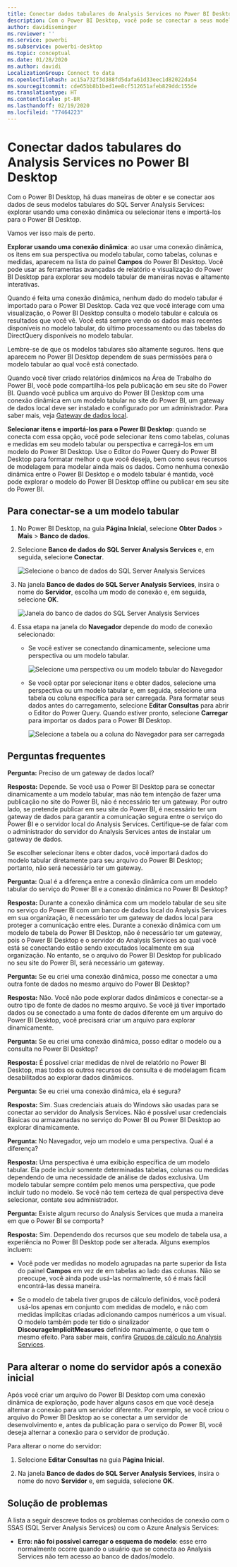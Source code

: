 ```yaml
---
title: Conectar dados tabulares do Analysis Services no Power BI Desktop
description: Com o Power BI Desktop, você pode se conectar a seus modelos tabulares do SQL Server Analysis Services e obter dados deles usando uma conexão dinâmica ou selecionando itens para importação para o Power BI Desktop.
author: davidiseminger
ms.reviewer: ''
ms.service: powerbi
ms.subservice: powerbi-desktop
ms.topic: conceptual
ms.date: 01/28/2020
ms.author: davidi
LocalizationGroup: Connect to data
ms.openlocfilehash: ac15a732f3d388fd5dafa61d33eec1d82022da54
ms.sourcegitcommit: cde65bb8b1bed1ee8cf512651afeb829ddc155de
ms.translationtype: HT
ms.contentlocale: pt-BR
ms.lasthandoff: 02/19/2020
ms.locfileid: "77464223"
---
```

# <a name="connect-to-analysis-services-tabular-data-in-power-bi-desktop"></a>Conectar dados tabulares do Analysis Services no Power BI Desktop
Com o Power BI Desktop, há duas maneiras de obter e se conectar aos dados de seus modelos tabulares do SQL Server Analysis Services: explorar usando uma conexão dinâmica ou selecionar itens e importá-los para o Power BI Desktop.

Vamos ver isso mais de perto.

**Explorar usando uma conexão dinâmica**: ao usar uma conexão dinâmica, os itens em sua perspectiva ou modelo tabular, como tabelas, colunas e medidas, aparecem na lista do painel **Campos** do Power BI Desktop. Você pode usar as ferramentas avançadas de relatório e visualização do Power BI Desktop para explorar seu modelo tabular de maneiras novas e altamente interativas.

Quando é feita uma conexão dinâmica, nenhum dado do modelo tabular é importado para o Power BI Desktop. Cada vez que você interage com uma visualização, o Power BI Desktop consulta o modelo tabular e calcula os resultados que você vê. Você está sempre vendo os dados mais recentes disponíveis no modelo tabular, do último processamento ou das tabelas do DirectQuery disponíveis no modelo tabular. 

Lembre-se de que os modelos tabulares são altamente seguros. Itens que aparecem no Power BI Desktop dependem de suas permissões para o modelo tabular ao qual você está conectado.

Quando você tiver criado relatórios dinâmicos na Área de Trabalho do Power BI, você pode compartilhá-los pela publicação em seu site do Power BI. Quando você publica um arquivo do Power BI Desktop com uma conexão dinâmica em um modelo tabular no site do Power BI, um gateway de dados local deve ser instalado e configurado por um administrador. Para saber mais, veja [Gateway de dados local](service-gateway-onprem.md).

**Selecionar itens e importá-los para o Power BI Desktop**: quando se conecta com essa opção, você pode selecionar itens como tabelas, colunas e medidas em seu modelo tabular ou perspectiva e carregá-los em um modelo do Power BI Desktop. Use o Editor do Power Query do Power BI Desktop para formatar melhor o que você deseja, bem como seus recursos de modelagem para modelar ainda mais os dados. Como nenhuma conexão dinâmica entre o Power BI Desktop e o modelo tabular é mantida, você pode explorar o modelo do Power BI Desktop offline ou publicar em seu site do Power BI.

## <a name="to-connect-to-a-tabular-model"></a>Para conectar-se a um modelo tabular
1. No Power BI Desktop, na guia **Página Inicial**, selecione **Obter Dados** > **Mais** > **Banco de dados**.
   
1. Selecione **Banco de dados do SQL Server Analysis Services** e, em seguida, selecione **Conectar**.
   
   ![Selecione o banco de dados do SQL Server Analysis Services](media/desktop-analysis-services-tabular-data/pbid_sqlas_getdata_as.png)
3. Na janela **Banco de dados do SQL Server Analysis Services**, insira o nome do **Servidor**, escolha um modo de conexão e, em seguida, selecione **OK**.
   
   ![Janela do banco de dados do SQL Server Analysis Services](media/desktop-analysis-services-tabular-data/pbid_sqlas_getdata_as_server.png)
4. Essa etapa na janela do **Navegador** depende do modo de conexão selecionado:

   - Se você estiver se conectando dinamicamente, selecione uma perspectiva ou um modelo tabular.
  
      ![Selecione uma perspectiva ou um modelo tabular do Navegador](media/desktop-analysis-services-tabular-data/pbid_sqlas_getdata_as_live.png)
   - Se você optar por selecionar itens e obter dados, selecione uma perspectiva ou um modelo tabular e, em seguida, selecione uma tabela ou coluna específica para ser carregada. Para formatar seus dados antes do carregamento, selecione **Editar Consultas** para abrir o Editor do Power Query. Quando estiver pronto, selecione **Carregar** para importar os dados para o Power BI Desktop.

      ![Selecione a tabela ou a coluna do Navegador para ser carregada](media/desktop-analysis-services-tabular-data/pbid_sqlas_getdata_as_select.png)

## <a name="frequently-asked-questions"></a>Perguntas frequentes
**Pergunta:** Preciso de um gateway de dados local?

**Resposta:** Depende. Se você usa o Power BI Desktop para se conectar dinamicamente a um modelo tabular, mas não tem intenção de fazer uma publicação no site do Power BI, não é necessário ter um gateway. Por outro lado, se pretende publicar em seu site do Power BI, é necessário ter um gateway de dados para garantir a comunicação segura entre o serviço do Power BI e o servidor local do Analysis Services. Certifique-se de falar com o administrador do servidor do Analysis Services antes de instalar um gateway de dados.

Se escolher selecionar itens e obter dados, você importará dados do modelo tabular diretamente para seu arquivo do Power BI Desktop; portanto, não será necessário ter um gateway.

**Pergunta:** Qual é a diferença entre a conexão dinâmica com um modelo tabular do serviço do Power BI e a conexão dinâmica no Power BI Desktop?

**Resposta:** Durante a conexão dinâmica com um modelo tabular de seu site no serviço do Power BI com um banco de dados local do Analysis Services em sua organização, é necessário ter um gateway de dados local para proteger a comunicação entre eles. Durante a conexão dinâmica com um modelo de tabela do Power BI Desktop, não é necessário ter um gateway, pois o Power BI Desktop e o servidor do Analysis Services ao qual você está se conectando estão sendo executados localmente em sua organização. No entanto, se o arquivo do Power BI Desktop for publicado no seu site do Power BI, será necessário um gateway.

**Pergunta:** Se eu criei uma conexão dinâmica, posso me conectar a uma outra fonte de dados no mesmo arquivo do Power BI Desktop?

**Resposta:** Não. Você não pode explorar dados dinâmicos e conectar-se a outro tipo de fonte de dados no mesmo arquivo. Se você já tiver importado dados ou se conectado a uma fonte de dados diferente em um arquivo do Power BI Desktop, você precisará criar um arquivo para explorar dinamicamente.

**Pergunta:** Se eu criei uma conexão dinâmica, posso editar o modelo ou a consulta no Power BI Desktop?

**Resposta:** É possível criar medidas de nível de relatório no Power BI Desktop, mas todos os outros recursos de consulta e de modelagem ficam desabilitados ao explorar dados dinâmicos.

**Pergunta:** Se eu criei uma conexão dinâmica, ela é segura?

**Resposta:** Sim. Suas credenciais atuais do Windows são usadas para se conectar ao servidor do Analysis Services. Não é possível usar credenciais Básicas ou armazenadas no serviço do Power BI ou Power BI Desktop ao explorar dinamicamente.

**Pergunta:** No Navegador, vejo um modelo e uma perspectiva. Qual é a diferença?

**Resposta:** Uma perspectiva é uma exibição específica de um modelo tabular. Ela pode incluir somente determinadas tabelas, colunas ou medidas dependendo de uma necessidade de análise de dados exclusiva. Um modelo tabular sempre contém pelo menos uma perspectiva, que pode incluir tudo no modelo. Se você não tem certeza de qual perspectiva deve selecionar, contate seu administrador.

**Pergunta:** Existe algum recurso do Analysis Services que muda a maneira em que o Power BI se comporta?

**Resposta:** Sim. Dependendo dos recursos que seu modelo de tabela usa, a experiência no Power BI Desktop pode ser alterada. Alguns exemplos incluem:
* Você pode ver medidas no modelo agrupadas na parte superior da lista do painel **Campos** em vez de em tabelas ao lado das colunas. Não se preocupe, você ainda pode usá-las normalmente, só é mais fácil encontrá-las dessa maneira.

* Se o modelo de tabela tiver grupos de cálculo definidos, você poderá usá-los apenas em conjunto com medidas de modelo, e não com medidas implícitas criadas adicionando campos numéricos a um visual. O modelo também pode ter tido o sinalizador **DiscourageImplicitMeasures** definido manualmente, o que tem o mesmo efeito. Para saber mais, confira [Grupos de cálculo no Analysis Services](https://docs.microsoft.com/analysis-services/tabular-models/calculation-groups#benefits).

## <a name="to-change-the-server-name-after-initial-connection"></a>Para alterar o nome do servidor após a conexão inicial
Após você criar um arquivo do Power BI Desktop com uma conexão dinâmica de exploração, pode haver alguns casos em que você deseja alternar a conexão para um servidor diferente. Por exemplo, se você criou o arquivo do Power BI Desktop ao se conectar a um servidor de desenvolvimento e, antes da publicação para o serviço do Power BI, você deseja alternar a conexão para o servidor de produção.

Para alterar o nome do servidor:

1. Selecione **Editar Consultas** na guia **Página Inicial**.

2. Na janela **Banco de dados do SQL Server Analysis Services**, insira o nome do novo **Servidor** e, em seguida, selecione **OK**.

   
## <a name="troubleshooting"></a>Solução de problemas 
A lista a seguir descreve todos os problemas conhecidos de conexão com o SSAS (SQL Server Analysis Services) ou com o Azure Analysis Services: 

* **Erro: não foi possível carregar o esquema do modelo**: esse erro normalmente ocorre quando o usuário que se conecta ao Analysis Services não tem acesso ao banco de dados/modelo.

